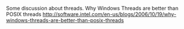 ﻿Some discussion about threads.
Why Windows Threads are better than POSIX threads
	http://software.intel.com/en-us/blogs/2006/10/19/why-windows-threads-are-better-than-posix-threads